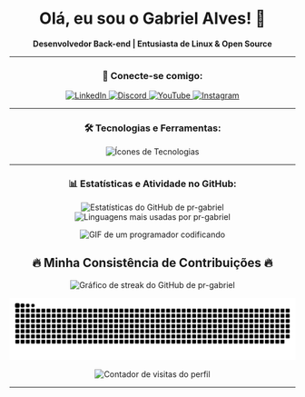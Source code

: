 <div align="center">
  <h1>Olá, eu sou o Gabriel Alves! 👋</h1>
  <p><strong>Desenvolvedor Back-end | Entusiasta de Linux & Open Source</strong></p>
</div>

---

<h3 align="center">🔗 Conecte-se comigo:</h3>
<p align="center">
  <a href="[SEU_LINK_DO_LINKEDIN]" target="_blank">
    <img src="https://img.shields.io/badge/LinkedIn-0077B5?style=for-the-badge&logo=linkedin&logoColor=white" alt="LinkedIn">
  </a>
  <a href="[SEU_LINK_DO_DISCORD]" target="_blank">
    <img src="https://img.shields.io/badge/Discord-7289DA?style=for-the-badge&logo=discord&logoColor=white" alt="Discord">
  </a>
  <a href="[SEU_LINK_DO_YOUTUBE]" target="_blank">
    <img src="https://img.shields.io/badge/YouTube-FF0000?style=for-the-badge&logo=youtube&logoColor=white" alt="YouTube">
  </a>
  <a href="[SEU_LINK_DO_INSTAGRAM]" target="_blank">
    <img src="https://img.shields.io/badge/Instagram-E4405F?style=for-the-badge&logo=instagram&logoColor=white" alt="Instagram">
  </a>
</p>

---

<h3 align="center">🛠️ Tecnologias e Ferramentas:</h3>
<p align="center">
  <img src="https://skillicons.dev/icons?i=html,aws,java,illustrator,redhat,raspberrypi,js,python,css,tailwind,bootstrap,ts,react,php,c,cpp,docker,vscode,figma,linux,notion&perline=11" alt="Ícones de Tecnologias"/>
</p>

---

<h3 align="center">📊 Estatísticas e Atividade no GitHub:</h3>
<p align="center">
  <img src="https://github-readme-stats.vercel.app/api?username=pr-gabriel&show_icons=true&include_all_commits=true&count_private=true&theme=dracula&locale=pt-br&hide_border=true" height="150" alt="Estatísticas do GitHub de pr-gabriel" />
  <img src="https://github-readme-stats.vercel.app/api/top-langs?username=pr-gabriel&locale=pt-br&layout=compact&card_width=320&langs_count=6&theme=dracula&hide_border=true" height="150" alt="Linguagens mais usadas por pr-gabriel" />
</p>

<div align="center">
  <img height="150" src="https://media.giphy.com/media/M9gbBd9nbDrOTu1Mqx/giphy.gif" alt="GIF de um programador codificando" />
  <h2 align="center">🔥 Minha Consistência de Contribuições 🔥</h2>
  <img src="https://streak-stats.demolab.com?user=pr-gabriel&locale=pt_BR&mode=daily&theme=dracula&hide_border=true&border_radius=5" height="220" alt="Gráfico de streak do GitHub de pr-gabriel" />
</div>

<p align="center">

  <img src="https://raw.githubusercontent.com/pr-gabriel/pr-gabriel/main/generated/snake.svg?palette=github-dark" alt="Animação da cobra de contribuições do GitHub" />
</p>

<p align="center">
  <img src="https://visitor-badge.laobi.icu/badge?page_id=pr-gabriel.pr-gabriel" alt="Contador de visitas do perfil" />
</p>

---
